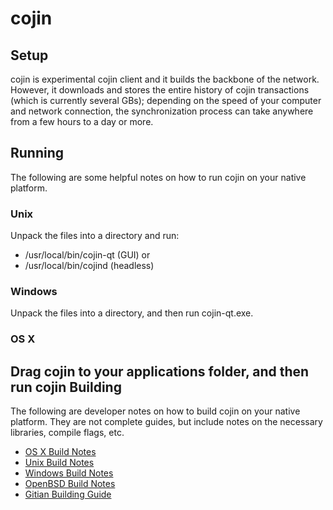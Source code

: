 cojin
=============

Setup
---------------------
cojin is experimental cojin client and it builds the backbone of the network. However, it downloads and stores the entire history of cojin transactions (which is currently several GBs); depending on the speed of your computer and network connection, the synchronization process can take anywhere from a few hours to a day or more.


Running
---------------------
The following are some helpful notes on how to run cojin on your native platform.

### Unix

Unpack the files into a directory and run:

- /usr/local/bin/cojin-qt (GUI) or
- /usr/local/bin/cojind (headless)

### Windows

Unpack the files into a directory, and then run cojin-qt.exe.

### OS X

Drag cojin to your applications folder, and then run cojin
Building
---------------------
The following are developer notes on how to build cojin on your native platform. They are not complete guides, but include notes on the necessary libraries, compile flags, etc.

- [OS X Build Notes](build-osx.md)
- [Unix Build Notes](build-unix.md)
- [Windows Build Notes](build-windows.md)
- [OpenBSD Build Notes](build-openbsd.md)
- [Gitian Building Guide](gitian-building.md)

